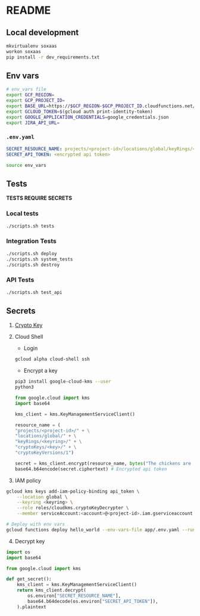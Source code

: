 # README

## Local development

```sh
mkvirtualenv soxaas
workon soxaas
pip install -r dev_requirements.txt
```

## Env vars

```bash
# env_vars file
export GCF_REGION=
export GCP_PROJECT_ID=
export BASE_URL=https://$GCF_REGION-$GCP_PROJECT_ID.cloudfunctions.net/
export GCLOUD_TOKEN=$(gcloud auth print-identity-token)
export GOOGLE_APPLICATION_CREDENTIALS=google_credentials.json
export JIRA_API_URL=
```

### `.env.yaml`
```yaml
SECRET_RESOURCE_NAME: projects/<project-id>/locations/global/keyRings/<keyring>/cryptoKeys/<key>
SECRET_API_TOKEN: <encrypted api token>
```


```sh
source env_vars
```

## Tests

**TESTS REQUIRE SECRETS**

### Local tests

```sh
./scripts.sh tests
```

### Integration Tests

```sh
./scripts.sh deploy
./scripts.sh system_tests
./scripts.sh destroy
```

### API Tests
```sh
./scripts.sh test_api
```


## Secrets

1. [Crypto Key](https://console.cloud.google.com/security/kms)

2. Cloud Shell
    * Login
    ```sh
    gcloud alpha cloud-shell ssh
    ```
    * Encrypt a key
    ```sh
    pip3 install google-cloud-kms --user
    python3
    ```

    ```python
    from google.cloud import kms
    import base64

    kms_client = kms.KeyManagementServiceClient()

    resource_name = (
    "projects/<project-id>/" + \
    "locations/global/" + \
    "keyRings/<keyring>/" + \
    "cryptoKeys/<key>/" + \
    "cryptoKeyVersions/1")

    secret = kms_client.encrypt(resource_name, bytes("The chickens are in the hayloft.", "ascii"))
    base64.b64encode(secret.ciphertext) # Encrypted api token
    ```

3. IAM policy
```sh
gcloud kms keys add-iam-policy-binding api_token \
    --location global \
    --keyring <keyring> \
    --role roles/cloudkms.cryptoKeyDecrypter \
    --member serviceAccount:<account>@<project-id>.iam.gserviceaccount.com

# Deploy with env vars
gcloud functions deploy hello_world --env-vars-file app/.env.yaml --runtime python37 --trigger-http --source app/
```

4. Decrypt key
```python
import os
import base64

from google.cloud import kms

def get_secret():
    kms_client = kms.KeyManagementServiceClient()
    return kms_client.decrypt(
        os.environ["SECRET_RESOURCE_NAME"],
        base64.b64decode(os.environ["SECRET_API_TOKEN"]),
    ).plaintext
```